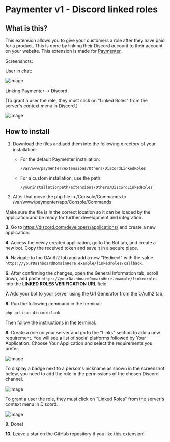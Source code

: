 # Paymenter v1 - Discord linked roles

## What is this?

This extension allows you to give your customers a role after they have paid for a product. This is done by linking their Discord account to their account on your website. This extension is made for [Paymenter](https://paymenter.org).

Screenshots:

User in chat: 

![image](https://github.com/CorwinDev/paymenter-discordlink/assets/88144943/9506ea21-b474-4906-bf55-5dc8010eeb77)

Linking Paymenter -> Discord

(To grant a user the role, they must click on "Linked Roles" from the server's context menu in Discord.)

![image](https://github.com/CorwinDev/paymenter-discordlink/assets/88144943/db85fd2b-bd5a-483f-8b69-cace48da967d)

## How to install

1. Download the files and add them into the following directory of your installation:

   - For the default Paymenter installation: 

     `/var/www/paymenter/extensions/Others/DiscordLinkedRoles`

   - For a custom installation, use the path:

     `/yourinstallationpath/extensions/Others/DiscordLinkedRoles`

2. After that move the php file in /Console/Commands to /var/www/paymenter/app/Console/Commands 

Make sure the file is in the correct location so it can be loaded by the application and be ready for further development and integration.

**3.** Go to https://discord.com/developers/applications/ and create a new application.

**4.** Access the newly created application, go to the Bot tab, and create a new bot. Copy the received token and save it in a secure place.

**5.** Navigate to the OAuth2 tab and add a new "Redirect" with the value `https://yourDashboardDomainHere.example/linkedroles/callback`.

**6.** After confirming the changes, open the General Information tab, scroll down, and paste `https://yourDashboardDomainHere.example/linkedroles` into the **LINKED ROLES VERIFICATION URL** field.

**7.** Add your bot to your server using the Url Generator from the OAuth2 tab.

**8.** Run the following command in the terminal:

```bash
php artisan discord:link
```
Then follow the instructions in the terminal.

**8.** Create a role on your server and go to the "Links" section to add a new requirement. You will see a list of social platforms followed by Your Application. Choose Your Application and select the requirements you prefer.

![image](https://github.com/CorwinDev/paymenter-discordlink/assets/41286754/56ed2f84-ab0d-4672-b0dc-b5b627618727)


To display a badge next to a person's nickname as shown in the screenshot below, you need to add the role in the permissions of the chosen Discord channel.

![image](https://github.com/CorwinDev/paymenter-discordlink/assets/88144943/9506ea21-b474-4906-bf55-5dc8010eeb77)

To grant a user the role, they must click on "Linked Roles" from the server's context menu in Discord.

![image](https://github.com/CorwinDev/paymenter-discordlink/assets/41286754/663a7e2f-1c2a-4247-899e-5f6031696a14)


**9.** Done!

**10.** Leave a star on the GitHub repository if you like this extension!

